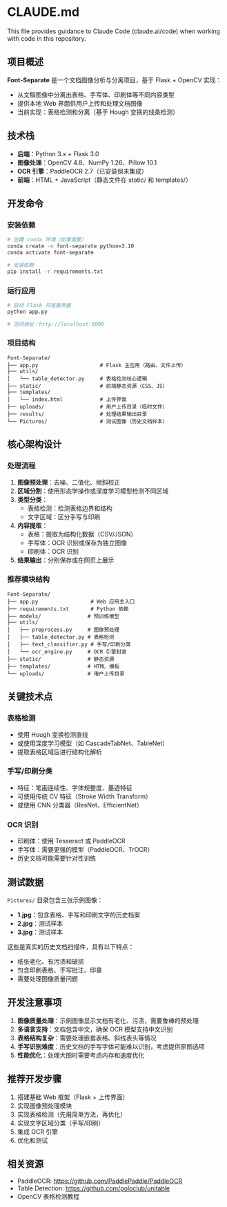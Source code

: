 # CLAUDE.md

This file provides guidance to Claude Code (claude.ai/code) when working with code in this repository.

## 项目概述

**Font-Separate** 是一个文档图像分析与分离项目，基于 Flask + OpenCV 实现：
- 从文稿图像中分离出表格、手写体、印刷体等不同内容类型
- 提供本地 Web 界面供用户上传和处理文档图像
- 当前实现：表格检测和分离（基于 Hough 变换的线条检测）

## 技术栈

- **后端**：Python 3.x + Flask 3.0
- **图像处理**：OpenCV 4.8、NumPy 1.26、Pillow 10.1
- **OCR 引擎**：PaddleOCR 2.7（已安装但未集成）
- **前端**：HTML + JavaScript（静态文件在 static/ 和 templates/）

## 开发命令

### 安装依赖
```bash
# 创建 conda 环境（如果需要）
conda create -n font-separate python=3.10
conda activate font-separate

# 安装依赖
pip install -r requirements.txt
```

### 运行应用
```bash
# 启动 Flask 开发服务器
python app.py

# 访问地址：http://localhost:5000
```

### 项目结构
```
Font-Separate/
├── app.py                    # Flask 主应用（路由、文件上传）
├── utils/
│   └── table_detector.py     # 表格检测核心逻辑
├── static/                   # 前端静态资源（CSS、JS）
├── templates/
│   └── index.html            # 上传界面
├── uploads/                  # 用户上传目录（临时文件）
├── results/                  # 处理结果输出目录
└── Pictures/                 # 测试图像（历史文档样本）
```

## 核心架构设计

### 处理流程
1. **图像预处理**：去噪、二值化、倾斜校正
2. **区域分割**：使用形态学操作或深度学习模型检测不同区域
3. **类型分类**：
   - 表格检测：检测表格边界和结构
   - 文字区域：区分手写与印刷
4. **内容提取**：
   - 表格：提取为结构化数据（CSV/JSON）
   - 手写体：OCR 识别或保存为独立图像
   - 印刷体：OCR 识别
5. **结果输出**：分别保存或在网页上展示

### 推荐模块结构
```
Font-Separate/
├── app.py                 # Web 应用主入口
├── requirements.txt       # Python 依赖
├── models/               # 预训练模型
├── utils/
│   ├── preprocess.py     # 图像预处理
│   ├── table_detector.py # 表格检测
│   ├── text_classifier.py # 手写/印刷分类
│   └── ocr_engine.py     # OCR 引擎封装
├── static/               # 静态资源
├── templates/            # HTML 模板
└── uploads/              # 用户上传目录
```

## 关键技术点

### 表格检测
- 使用 Hough 变换检测直线
- 或使用深度学习模型（如 CascadeTabNet、TableNet）
- 提取表格区域后进行结构化解析

### 手写/印刷分类
- 特征：笔画连续性、字体规整度、墨迹特征
- 可使用传统 CV 特征（Stroke Width Transform）
- 或使用 CNN 分类器（ResNet、EfficientNet）

### OCR 识别
- 印刷体：使用 Tesseract 或 PaddleOCR
- 手写体：需要更强的模型（PaddleOCR、TrOCR）
- 历史文档可能需要针对性训练

## 测试数据

`Pictures/` 目录包含三张示例图像：
- **1.jpg**：包含表格、手写和印刷文字的历史档案
- **2.jpg**：测试样本
- **3.jpg**：测试样本

这些是真实的历史文档扫描件，具有以下特点：
- 纸张老化、有污渍和破损
- 包含印刷表格、手写批注、印章
- 需要处理图像质量问题

## 开发注意事项

1. **图像质量处理**：示例图像显示文档有老化、污渍，需要鲁棒的预处理
2. **多语言支持**：文档包含中文，确保 OCR 模型支持中文识别
3. **表格结构复杂**：需要处理嵌套表格、斜线表头等情况
4. **手写识别难度**：历史文档的手写字体可能难以识别，考虑提供原图选项
5. **性能优化**：处理大图时需要考虑内存和速度优化

## 推荐开发步骤

1. 搭建基础 Web 框架（Flask + 上传界面）
2. 实现图像预处理模块
3. 实现表格检测（先用简单方法，再优化）
4. 实现文字区域分类（手写/印刷）
5. 集成 OCR 引擎
6. 优化和测试

## 相关资源

- PaddleOCR: https://github.com/PaddlePaddle/PaddleOCR
- Table Detection: https://github.com/poloclub/unitable
- OpenCV 表格检测教程